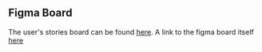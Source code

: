 ## Figma Board

The user's stories board can be found <a href="https://raw.githubusercontent.com/SoaresPT/FitnessApp/main/Sprint1/UserStories.png?token=GHSAT0AAAAAACFPDCLUHMT4YC5VEPG4RDDQZHTZU5Q" target="_blank">here</a>. A link to the figma board itself [here](https://www.figma.com/file/XE3o6goZev84jG6gz2lWin/User-Stories?type=whiteboard&node-id=0%3A1&t=irW5hs5HSlMwItbG-1)
